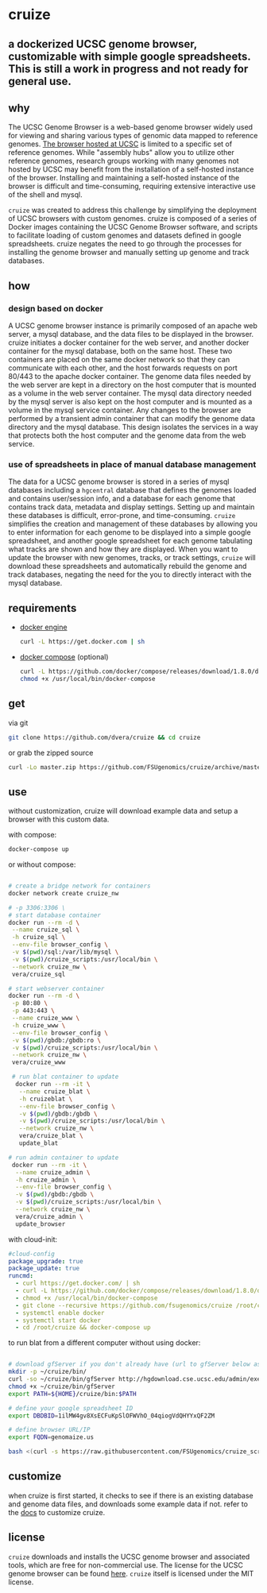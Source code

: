 # cruize

## a dockerized UCSC genome browser, customizable with simple google spreadsheets. This is still a work in progress and not ready for general use.

## why

The UCSC Genome Browser is a web-based genome browser widely used for viewing and sharing various types of genomic data mapped to reference genomes. [The browser hosted at UCSC](https://genome.ucsc.edu) is limited to a specific set of reference genomes. While "assembly hubs" allow you to utilize other reference genomes, research groups working with many genomes not hosted by UCSC may benefit from the installation of a self-hosted instance of the browser. Installing and maintaining a self-hosted instance of the browser is difficult and time-consuming, requiring extensive interactive use of the shell and mysql.

`cruize` was created to address this challenge by simplifying the deployment of UCSC browsers with custom genomes. cruize is composed of a series of Docker images containing the UCSC Genome Browser software, and scripts to facilitate loading of custom genomes and datasets defined in google spreadsheets. cruize negates the need to go through the processes for installing the genome browser and manually setting up genome and track databases.

## how

### design based on docker

A UCSC genome browser instance is primarily composed of an apache web server, a mysql database, and the data files to be displayed in the browser. cruize initiates a docker container for the web server, and another docker container for the mysql database, both on the same host. These two containers are placed on the same docker network so that they can communicate with each other, and the host forwards requests on port 80/443 to the apache docker container. The genome data files needed by the web server are kept in a directory on the host computer that is mounted as a volume in the web server container. The mysql data directory needed by the mysql server is also kept on the host computer and is mounted as a volume in the mysql service container. Any changes to the browser are performed by a transient admin container that can modify the genome data directory and the mysql database. This design isolates the services in a way that protects both the host computer and the genome data from the web service.

### use of spreadsheets in place of manual database management

The data for a UCSC genome browser is stored in a series of mysql databases including a `hgcentral` database that defines the genomes loaded and contains user/session info, and a database for each genome that contains track data, metadata and display settings. Setting up and maintain these databases is difficult, error-prone, and time-consuming. `cruize` simplifies the creation and management of these databases by allowing you to enter information for each genome to be displayed into a simple google spreadsheet, and another google spreadsheet for each genome tabulating what tracks are shown and how they are displayed. When you want to update the browser with new genomes, tracks, or track settings, `cruize` will download these spreadsheets and automatically rebuild the genome and track databases, negating the need for the you to directly interact with the mysql database.

## requirements

- [docker engine](https://www.docker.com/)

  ```bash
  curl -L https://get.docker.com | sh
  ```

- [docker compose](https://www.docker.com/products/docker-compose) (optional)

  ```bash
  curl -L https://github.com/docker/compose/releases/download/1.8.0/docker-compose-`uname -s`-`uname -m` > /usr/local/bin/docker-compose && \
  chmod +x /usr/local/bin/docker-compose
  ```

## get

via git

```bash
git clone https://github.com/dvera/cruize && cd cruize
```

or grab the zipped source

```bash
curl -Lo master.zip https://github.com/FSUgenomics/cruize/archive/master.zip && unzip master.zip && rm -f master.zip && mv cruize-master cruize
```

## use

without customization, cruize will download example data and setup a browser with this custom data.

with compose:

```bash
docker-compose up
```

or without compose:

```bash

# create a bridge network for containers
docker network create cruize_nw

# -p 3306:3306 \
# start database container
docker run --rm -d \
 --name cruize_sql \
 -h cruize_sql \
 --env-file browser_config \
 -v $(pwd)/sql:/var/lib/mysql \
 -v $(pwd)/cruize_scripts:/usr/local/bin \
 --network cruize_nw \
 vera/cruize_sql

# start webserver container
docker run --rm -d \
 -p 80:80 \
 -p 443:443 \
 --name cruize_www \
 -h cruize_www \
 --env-file browser_config \
 -v $(pwd)/gbdb:/gbdb:ro \
 -v $(pwd)/cruize_scripts:/usr/local/bin \
 --network cruize_nw \
 vera/cruize_www

 # run blat container to update
  docker run --rm -it \
   --name cruize_blat \
   -h cruizeblat \
   --env-file browser_config \
   -v $(pwd)/gbdb:/gbdb \
   -v $(pwd)/cruize_scripts:/usr/local/bin \
   --network cruize_nw \
   vera/cruize_blat \
   update_blat

# run admin container to update
 docker run --rm -it \
  --name cruize_admin \
  -h cruize_admin \
  --env-file browser_config \
  -v $(pwd)/gbdb:/gbdb \
  -v $(pwd)/cruize_scripts:/usr/local/bin \
  --network cruize_nw \
  vera/cruize_admin \
  update_browser
```

with cloud-init:

```yaml
#cloud-config
package_upgrade: true
package_update: true
runcmd:
  - curl https://get.docker.com/ | sh
  - curl -L https://github.com/docker/compose/releases/download/1.8.0/docker-compose-`uname -s`-`uname -m` > /usr/local/bin/docker-compose
  - chmod +x /usr/local/bin/docker-compose
  - git clone --recursive https://github.com/fsugenomics/cruize /root/cruize
  - systemctl enable docker
  - systemctl start docker
  - cd /root/cruize && docker-compose up
```

to run blat from a different computer without using docker:
```bash

# download gfServer if you don't already have (url to gfServer below assumes x86_64 architecture)
mkdir -p ~/cruize/bin/
curl -so ~/cruize/bin/gfServer http://hgdownload.cse.ucsc.edu/admin/exe/linux.x86_64/blat/gfServer
chmod +x ~/cruize/bin/gfServer
export PATH=${HOME}/cruize/bin:$PATH

# define your google spreadsheet ID
export DBDBID=1ilMW4gv8XsECFuKpSlOFWVhO_04qiogVdQHYYxQF2ZM

# define browser URL/IP
export FQDN=genomaize.us

bash <(curl -s https://raw.githubusercontent.com/FSUgenomics/cruize_scripts/master/start_blat_dockerless)

```
## customize

when cruize is first started, it checks to see if there is an existing database and genome data files, and downloads some example data if not. refer to the [docs](http://dvera.github.io/cruize) to customize cruize.

## license

`cruize` downloads and installs the UCSC genome browser and associated tools, which are free for non-commercial use. The license for the UCSC genome browser can be found [here](https://genome-store.ucsc.edu/). `cruize` itself is licensed under the MIT license.
